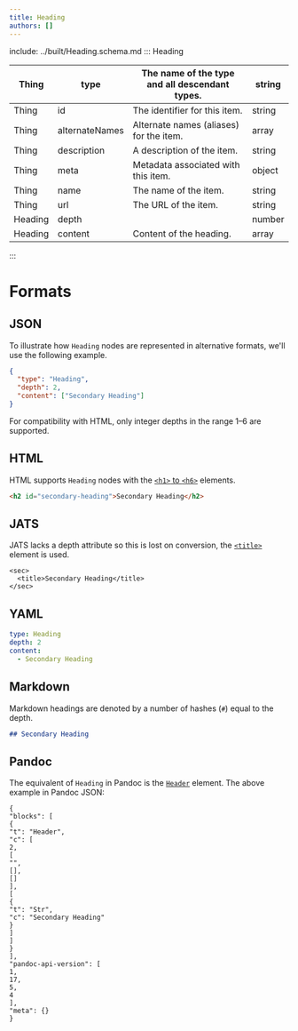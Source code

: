 ```yaml
---
title: Heading
authors: []
---
```


include: ../built/Heading.schema.md
:::
Heading

| Thing   | type           | The name of the type and all descendant types. | string |
| ------- | -------------- | ---------------------------------------------- | ------ |
| Thing   | id             | The identifier for this item.                  | string |
| Thing   | alternateNames | Alternate names (aliases) for the item.        | array  |
| Thing   | description    | A description of the item.                     | string |
| Thing   | meta           | Metadata associated with this item.            | object |
| Thing   | name           | The name of the item.                          | string |
| Thing   | url            | The URL of the item.                           | string |
| Heading | depth          |                                                | number |
| Heading | content        | Content of the heading.                        | array  |

:::

# Formats

## JSON

To illustrate how `Heading` nodes are represented in alternative formats, we'll use the following example.

```json import=heading
{
  "type": "Heading",
  "depth": 2,
  "content": ["Secondary Heading"]
}
```

For compatibility with HTML, only integer depths in the range 1–6 are supported.

## HTML

HTML supports `Heading` nodes with the [`<h1>` to `<h6>`](https://developer.mozilla.org/en-US/docs/Web/HTML/Element/h1) elements.

```html export=heading
<h2 id="secondary-heading">Secondary Heading</h2>
```

## JATS

JATS lacks a depth attribute so this is lost on conversion, the [`<title>`](https://jats.nlm.nih.gov/archiving/tag-library/1.1/element/title.html) element is used.

```jats export=heading
<sec>
  <title>Secondary Heading</title>
</sec>

```

## YAML

```yaml export=heading
type: Heading
depth: 2
content:
  - Secondary Heading
```

## Markdown

Markdown headings are denoted by a number of hashes (`#`) equal to the depth.

```markdown export=heading
## Secondary Heading
```

## Pandoc

The equivalent of `Heading` in Pandoc is the [`Header`](https://github.com/jgm/pandoc-types/blob/1.17.5.4/Text/Pandoc/Definition.hs#L233) element. The above example in Pandoc JSON:

```pandoc export=heading
{
"blocks": [
{
"t": "Header",
"c": [
2,
[
"",
[],
[]
],
[
{
"t": "Str",
"c": "Secondary Heading"
}
]
]
}
],
"pandoc-api-version": [
1,
17,
5,
4
],
"meta": {}
}
```
